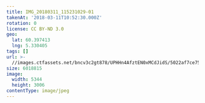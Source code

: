 ```yaml
---
title: IMG_20180311_115231029-01
takenAt: '2018-03-11T10:52:30.000Z'
rotation: 0
license: CC BY-ND 3.0
geo:
  lat: 60.397413
  lng: 5.330405
tags: []
url: >-
  //images.ctfassets.net/bncv3c2gt878/UPHHn4AfztEN0xMCdJidS/5022af7ce75ef1f751c1bd1196c4e966/img_20180311_115231029-01_40759178182_o
size: 6018815
image:
  width: 5344
  height: 3006
contentType: image/jpeg
---
```


